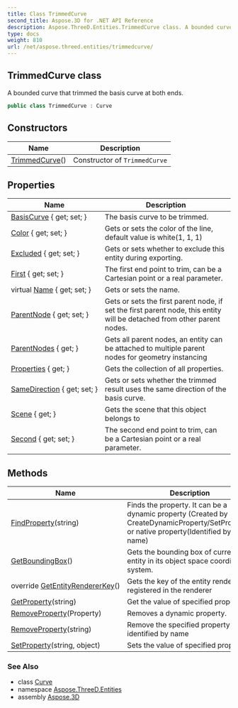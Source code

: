 ```yaml
---
title: Class TrimmedCurve
second_title: Aspose.3D for .NET API Reference
description: Aspose.ThreeD.Entities.TrimmedCurve class. A bounded curve that trimmed the basis curve at both ends
type: docs
weight: 810
url: /net/aspose.threed.entities/trimmedcurve/
---
```

## TrimmedCurve class

A bounded curve that trimmed the basis curve at both ends.

```csharp
public class TrimmedCurve : Curve
```

## Constructors

| Name | Description |
| --- | --- |
| [TrimmedCurve](trimmedcurve/)() | Constructor of `TrimmedCurve` |

## Properties

| Name | Description |
| --- | --- |
| [BasisCurve](../../aspose.threed.entities/trimmedcurve/basiscurve/) { get; set; } | The basis curve to be trimmed. |
| [Color](../../aspose.threed.entities/curve/color/) { get; set; } | Gets or sets the color of the line, default value is white(1, 1, 1) |
| [Excluded](../../aspose.threed/entity/excluded/) { get; set; } | Gets or sets whether to exclude this entity during exporting. |
| [First](../../aspose.threed.entities/trimmedcurve/first/) { get; set; } | The first end point to trim, can be a Cartesian point or a real parameter. |
| virtual [Name](../../aspose.threed/a3dobject/name/) { get; set; } | Gets or sets the name. |
| [ParentNode](../../aspose.threed/entity/parentnode/) { get; set; } | Gets or sets the first parent node, if set the first parent node, this entity will be detached from other parent nodes. |
| [ParentNodes](../../aspose.threed/entity/parentnodes/) { get; } | Gets all parent nodes, an entity can be attached to multiple parent nodes for geometry instancing |
| [Properties](../../aspose.threed/a3dobject/properties/) { get; } | Gets the collection of all properties. |
| [SameDirection](../../aspose.threed.entities/trimmedcurve/samedirection/) { get; set; } | Gets or sets whether the trimmed result uses the same direction of the basis curve. |
| [Scene](../../aspose.threed/sceneobject/scene/) { get; } | Gets the scene that this object belongs to |
| [Second](../../aspose.threed.entities/trimmedcurve/second/) { get; set; } | The second end point to trim, can be a Cartesian point or a real parameter. |

## Methods

| Name | Description |
| --- | --- |
| [FindProperty](../../aspose.threed/a3dobject/findproperty/)(string) | Finds the property. It can be a dynamic property (Created by CreateDynamicProperty/SetProperty) or native property(Identified by its name) |
| [GetBoundingBox](../../aspose.threed/entity/getboundingbox/)() | Gets the bounding box of current entity in its object space coordinate system. |
| override [GetEntityRendererKey](../../aspose.threed.entities/curve/getentityrendererkey/)() | Gets the key of the entity renderer registered in the renderer |
| [GetProperty](../../aspose.threed/a3dobject/getproperty/)(string) | Get the value of specified property |
| [RemoveProperty](../../aspose.threed/a3dobject/removeproperty/)(Property) | Removes a dynamic property. |
| [RemoveProperty](../../aspose.threed/a3dobject/removeproperty/)(string) | Remove the specified property identified by name |
| [SetProperty](../../aspose.threed/a3dobject/setproperty/)(string, object) | Sets the value of specified property |

### See Also

* class [Curve](../curve/)
* namespace [Aspose.ThreeD.Entities](../../aspose.threed.entities/)
* assembly [Aspose.3D](../../)


